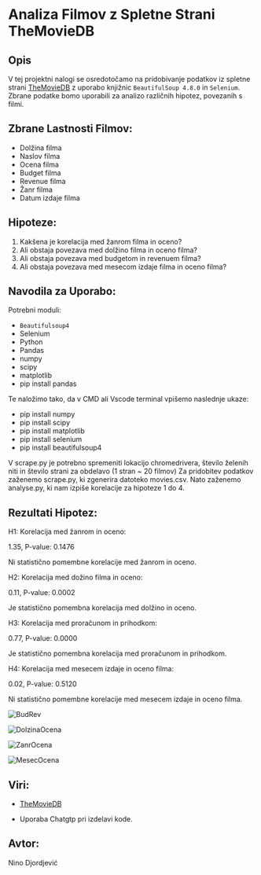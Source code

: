 # **Analiza Filmov z Spletne Strani TheMovieDB**

## **Opis**
V tej projektni nalogi se osredotočamo na pridobivanje podatkov iz spletne strani [TheMovieDB](https://www.themoviedb.org/) z uporabo knjižnic `BeautifulSoup 4.8.0` in `Selenium`. Zbrane podatke bomo uporabili za analizo različnih hipotez, povezanih s filmi.

## **Zbrane Lastnosti Filmov:**
- Dolžina filma
- Naslov filma
- Ocena filma
- Budget filma
- Revenue filma
- Žanr filma
- Datum izdaje filma

## **Hipoteze:**
1. Kakšena je korelacija med žanrom filma in oceno?
2. Ali obstaja povezava med dolžino filma in oceno filma?
3. Ali obstaja povezava med budgetom in revenuem filma?
4. Ali obstaja povezava med mesecom izdaje filma in oceno filma?

## **Navodila za Uporabo:**
Potrebni moduli: 
- `Beautifulsoup4` 
- Selenium 
- Python
- Pandas
- numpy
- scipy
- matplotlib
- pip install pandas

  
Te naložimo tako, da v CMD ali Vscode terminal vpišemo naslednje ukaze:
- pip install numpy
- pip install scipy
- pip install matplotlib
- pip install selenium
- pip install beautifulsoup4

  
V scrape.py je potrebno spremeniti lokacijo chromedrivera, število želenih niti in število strani za obdelavo (1 stran ~ 20 filmov)
Za pridobitev podatkov zaženemo scrape.py, ki zgenerira datoteko movies.csv.
Nato zaženemo analyse.py, ki nam izpiše korelacije za hipoteze 1 do 4.

## **Rezultati Hipotez:**


H1: Korelacija med žanrom in oceno: 

1.35, P-value: 0.1476


Ni statistično pomembne korelacije med žanrom in oceno.


H2: Korelacija med dožino filma in oceno: 

0.11, P-value: 0.0002


Je statistično pomembna korelacija med dolžino in oceno.


H3: Korelacija med proračunom in prihodkom: 


0.77, P-value: 0.0000


Je statistično pomembna korelacija med proračunom in prihodkom.


H4: Korelacija med mesecem izdaje in oceno filma: 


0.02, P-value: 0.5120


Ni statistično pomembne korelacije med mesecem izdaje in oceno filma.


![BudRev](https://github.com/Ninodj123/prog1-projektna/assets/109914375/7d0208bf-a49b-4ecb-a127-7d885861f898)


![DolzinaOcena](https://github.com/Ninodj123/prog1-projektna/assets/109914375/f8e37734-d5f3-4fa4-9ea0-1eb05db37773)


![ZanrOcena](https://github.com/Ninodj123/prog1-projektna/assets/109914375/d924a98b-2d0d-44f8-a6c1-27d6f5467a96)


![MesecOcena](https://github.com/Ninodj123/prog1-projektna/assets/109914375/f6633258-a1f6-46db-b8d1-455898a05844)

## **Viri:**

- [TheMovieDB](https://www.themoviedb.org/)

- Uporaba Chatgtp pri izdelavi kode.

## **Avtor:**
Nino Djordjević
